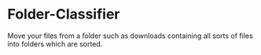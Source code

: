 # Folder-Classifier
Move your files from a folder such as downloads containing all sorts of files into folders which are sorted.
